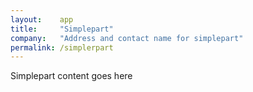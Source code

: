 ```yaml
---
layout:    app
title:     "Simplepart"
company:   "Address and contact name for simplepart"
permalink: /simplerpart
---
```

Simplepart content goes here
